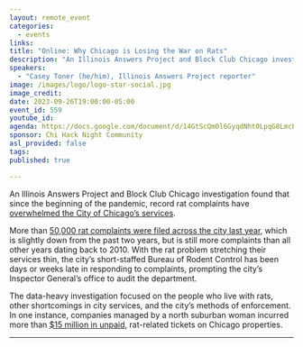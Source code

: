 ```yaml
---
layout: remote_event
categories:
  - events
links: 
title: "Online: Why Chicago is Losing the War on Rats"
description: "An Illinois Answers Project and Block Club Chicago investigation found that since the beginning of the pandemic, record rat complaints have overwhelmed the City of Chicago’s services. The data-heavy investigation focused on the people who live with rats, other shortcomings in city services, and the city’s methods of enforcement."
speakers:
  - "Casey Toner (he/him), Illinois Answers Project reporter"
image: /images/logo/logo-star-social.jpg
image_credit: 
date: 2023-09-26T19:00:00-05:00
event_id: 559
youtube_id: 
agenda: https://docs.google.com/document/d/14GtScQm0l6GyqdNht0LpqG8LmcEF7i3COjNJ06PaTj8/edit#
sponsor: Chi Hack Night Community
asl_provided: false
tags: 
published: true

---
```


An Illinois Answers Project and Block Club Chicago investigation found that since the beginning of the pandemic, record rat complaints have [overwhelmed the City of Chicago’s services](https://illinoisanswers.org/2023/08/31/why-chicago-is-losing-the-war-on-rats/#:~:text=The%20city%20bureau%20tapped%20to,a%20third%20of%20Chicago%20homes.). 

More than [50,000 rat complaints were filed across the city last year](https://illinoisanswers.org/2023/08/31/chicago-rat-complaints-map/), which is slightly down from the past two years, but is still more complaints than all other years dating back to 2010. With the rat problem stretching their services thin, the city’s short-staffed Bureau of Rodent Control has been days or weeks late in responding to complaints, prompting the city’s Inspector General’s office to audit the department.

The data-heavy investigation focused on the people who live with rats, other shortcomings in city services, and the city’s methods of enforcement. In one instance, companies managed by a north suburban woman incurred more than [$15 million in unpaid](https://illinoisanswers.org/2023/08/31/unpaid-rat-tickets/), rat-related tickets on Chicago properties.

---

